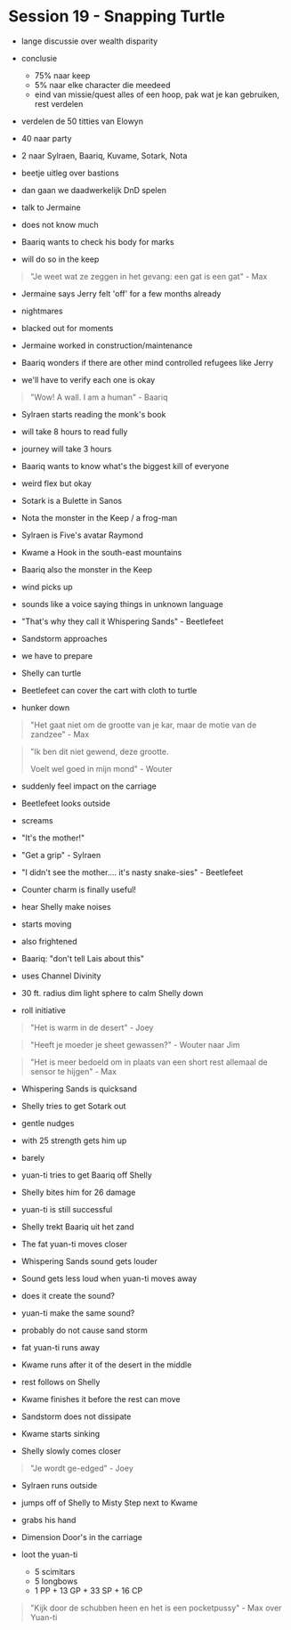 # Session 19 - Snapping Turtle

- lange discussie over wealth disparity
- conclusie
    - 75% naar keep
    - 5% naar elke character die meedeed
    - eind van missie/quest alles of een hoop, pak wat je kan gebruiken, rest verdelen

- verdelen de 50 titties van Elowyn
- 40 naar party
- 2 naar Sylraen, Baariq, Kuvame, Sotark, Nota

- beetje uitleg over bastions
- dan gaan we daadwerkelijk DnD spelen

- talk to Jermaine
- does not know much

- Baariq wants to check his body for marks
- will do so in the keep

> "Je weet wat ze zeggen in het gevang: een gat is een gat" - Max

- Jermaine says Jerry felt 'off' for a few months already
- nightmares
- blacked out for moments

- Jermaine worked in construction/maintenance
- Baariq wonders if there are other mind controlled refugees like Jerry
- we'll have to verify each one is okay

> "Wow! A wall. I am a human" - Baariq

- Sylraen starts reading the monk's book
- will take 8 hours to read fully
- journey will take 3 hours

- Baariq wants to know what's the biggest kill of everyone
- weird flex but okay

- Sotark is a Bulette in Sanos
- Nota the monster in the Keep / a frog-man
- Sylraen is Five's avatar Raymond
- Kwame a Hook in the south-east mountains
- Baariq also the monster in the Keep

- wind picks up
- sounds like a voice saying things in unknown language
- "That's why they call it Whispering Sands" - Beetlefeet

- Sandstorm approaches
- we have to prepare
- Shelly can turtle
- Beetlefeet can cover the cart with cloth to turtle
- hunker down

> "Het gaat niet om de grootte van je kar, maar de motie van de zandzee" - Max

> "Ik ben dit niet gewend, deze grootte.
>
> Voelt wel goed in mijn mond" - Wouter

- suddenly feel impact on the carriage
- Beetlefeet looks outside
- screams
- "It's the mother!"
- "Get a grip" - Sylraen
- "I didn't see the mother.... it's nasty snake-sies" - Beetlefeet

- Counter charm is finally useful!

- hear Shelly make noises
- starts moving
- also frightened

- Baariq: "don't tell Lais about this"
- uses Channel Divinity
- 30 ft. radius dim light sphere to calm Shelly down

- roll initiative

> "Het is warm in de desert" - Joey

> "Heeft je moeder je sheet gewassen?" - Wouter naar Jim

> "Het is meer bedoeld om in plaats van een short rest allemaal de sensor te hijgen" - Max

- Whispering Sands is quicksand
- Shelly tries to get Sotark out
- gentle nudges
- with 25 strength gets him up
- barely

- yuan-ti tries to get Baariq off Shelly
- Shelly bites him for 26 damage
- yuan-ti is still successful
- Shelly trekt Baariq uit het zand

- The fat yuan-ti moves closer
- Whispering Sands sound gets louder
- Sound gets less loud when yuan-ti moves away
- does it create the sound?
- yuan-ti make the same sound?

- probably do not cause sand storm
- fat yuan-ti runs away

- Kwame runs after it of the desert in the middle
- rest follows on Shelly
- Kwame finishes it before the rest can move

- Sandstorm does not dissipate

- Kwame starts sinking
- Shelly slowly comes closer

> "Je wordt ge-edged" - Joey

- Sylraen runs outside
- jumps off of Shelly to Misty Step next to Kwame
- grabs his hand
- Dimension Door's in the carriage

- loot the yuan-ti
    - 5 scimitars
    - 5 longbows
    - 1 PP + 13 GP + 33 SP + 16 CP

> "Kijk door de schubben heen en het is een pocketpussy" - Max over Yuan-ti
